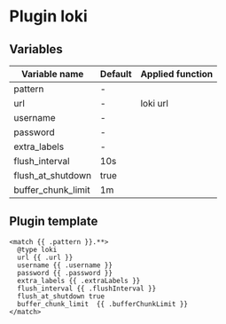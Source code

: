 # Plugin loki
## Variables
| Variable name | Default | Applied function |
|---|---|---|
| pattern | - |  |
| url | - | loki url |
| username | - |  |
| password | - |  |
| extra_labels | - |  |
| flush_interval | 10s |  |
| flush_at_shutdown | true |  |
| buffer_chunk_limit | 1m |  |
## Plugin template
```
<match {{ .pattern }}.**>
  @type loki
  url {{ .url }}
  username {{ .username }}
  password {{ .password }}
  extra_labels {{ .extraLabels }}
  flush_interval {{ .flushInterval }}
  flush_at_shutdown true
  buffer_chunk_limit  {{ .bufferChunkLimit }}
</match>
```